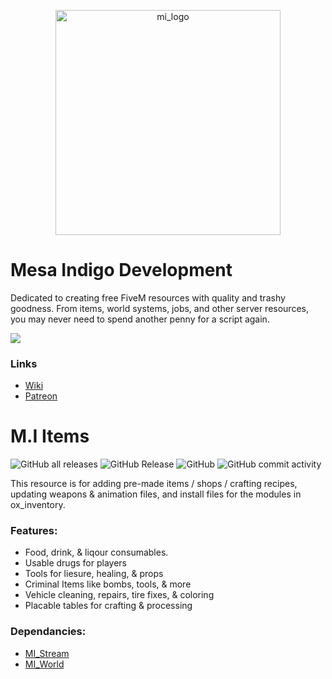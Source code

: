 <p align="center"> <a> <img width="360" src="https://github.com/user-attachments/assets/71c69e6d-ba4c-418d-8e45-0c3255085173" alt="mi_logo"> </a> </p>

# Mesa Indigo Development
Dedicated to creating free FiveM resources with quality and trashy goodness. From items, world systems, jobs, and other server resources, you may never need to spend another penny for a script again.

<a href="https://discord.gg/EtgZsVBtYB">
  <img src="https://invite.casperiv.dev?inviteCode=EtgZsVBtYB&locale=en" />
</a>

### Links
- [Wiki](https://github.com/Mesa-Indigo/mi_items/wiki)
- [Patreon](https://www.patreon.com/Agimir)


# M.I Items
![GitHub all releases](https://img.shields.io/github/downloads/Mesa-Indigo/mi_items/total)
![GitHub Release](https://img.shields.io/github/v/release/Mesa-Indigo/mi_items?color=%238000FF)
![GitHub](https://img.shields.io/github/license/Mesa-Indigo/mi_items)
![GitHub commit activity](https://img.shields.io/github/commit-activity/t/Mesa-Indigo/mi_items?color=%23FF9A00)

This resource is for adding pre-made items / shops / crafting recipes, updating weapons & animation files, and install files for the modules in ox_inventory.

### Features:
- Food, drink, & liqour consumables.
- Usable drugs for players
- Tools for liesure, healing, & props
- Criminal Items like bombs, tools, & more
- Vehicle cleaning, repairs, tire fixes, & coloring
- Placable tables for crafting & processing

### Dependancies:
- [MI_Stream](https://github.com/Mesa-Indigo/mi_stream)
- [MI_World](https://github.com/Mesa-Indigo/mi_world)

